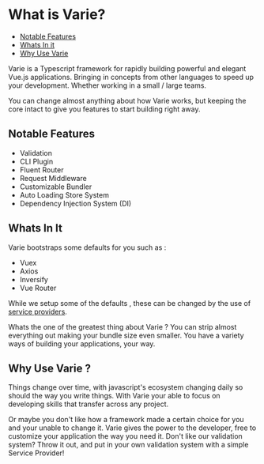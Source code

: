 # What is Varie?

- [Notable Features](#features)
- [Whats In it](#whats-in-it)
- [Why Use Varie](#why-use-varie-)

Varie is a Typescript framework for rapidly building powerful and elegant Vue.js applications. Bringing
in concepts from other languages to speed up your development. Whether working in
a small / large teams.

You can change almost anything about how Varie works, but keeping the
core intact to give you features to start building right away.

## Notable Features

- Validation
- CLI Plugin
- Fluent Router
- Request Middleware
- Customizable Bundler
- Auto Loading Store System
- Dependency Injection System (DI)

## Whats In It

Varie bootstraps some defaults for you such as :

- Vuex
- Axios
- Inversify
- Vue Router

While we setup some of the defaults , these can be changed by the use
of [service providers](/docs/{{version}}/service-providers).

Whats the one of the greatest thing about Varie ? You can strip almost everything out
making your bundle size even smaller. You have a variety ways of building
your applications, your way.

## Why Use Varie ?

Things change over time, with javascript's ecosystem changing daily so should
the way you write things. With Varie your able to focus on developing
skills that transfer across any project.

Or maybe you don't like how a framework made a certain choice for you and
your unable to change it. Varie gives the power to the developer, free to
customize your application the way you need it. Don't like our validation system?
Throw it out, and put in your own validation system with a simple Service Provider!
